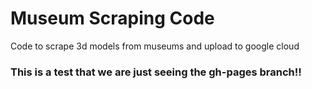 # Museum Scraping Code

Code to scrape 3d models from museums and upload to google cloud

### This is a test that we are just seeing the gh-pages branch!!
